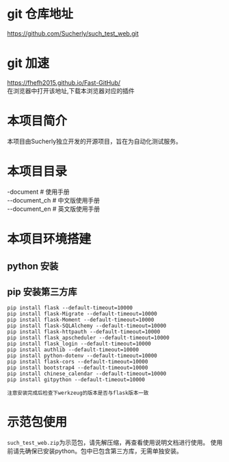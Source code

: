 # git 仓库地址
https://github.com/Sucherly/such_test_web.git
# git 加速
https://fhefh2015.github.io/Fast-GitHub/
<br>
在浏览器中打开该地址,下载本浏览器对应的插件

# 本项目简介
本项目由Sucherly独立开发的开源项目，旨在为自动化测试服务。

# 本项目目录
-document  # 使用手册<br>
--document_ch  # 中文版使用手册<br>
--document_en  # 英文版使用手册<br>

# 本项目环境搭建
## python 安装
## pip 安装第三方库
```commandline
pip install flask --default-timeout=10000
pip install flask-Migrate --default-timeout=10000
pip install flask-Moment --default-timeout=10000
pip install flask-SQLAlchemy --default-timeout=10000
pip install flask-httpauth --default-timeout=10000
pip install flask_apscheduler --default-timeout=10000
pip install flask_login --default-timeout=10000
pip install authlib --default-timeout=10000
pip install python-dotenv --default-timeout=10000
pip install flask-cors --default-timeout=10000
pip install bootstrap4 --default-timeout=10000
pip install chinese_calendar --default-timeout=10000
pip install gitpython --default-timeout=10000

注意安装完成后检查下werkzeug的版本是否与flask版本一致
```
# 示范包使用
`such_test_web.zip`为示范包，请先解压缩，再查看使用说明文档进行使用。
使用前请先确保已安装python。包中已包含第三方库，无需单独安装。